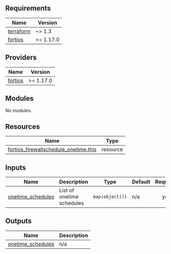 <!-- BEGIN_TF_DOCS -->
## Requirements

| Name | Version |
|------|---------|
| <a name="requirement_terraform"></a> [terraform](#requirement\_terraform) | ~> 1.3 |
| <a name="requirement_fortios"></a> [fortios](#requirement\_fortios) | >= 1.17.0 |

## Providers

| Name | Version |
|------|---------|
| <a name="provider_fortios"></a> [fortios](#provider\_fortios) | >= 1.17.0 |

## Modules

No modules.

## Resources

| Name | Type |
|------|------|
| [fortios_firewallschedule_onetime.this](https://registry.terraform.io/providers/fortinetdev/fortios/latest/docs/resources/firewallschedule_onetime) | resource |

## Inputs

| Name | Description | Type | Default | Required |
|------|-------------|------|---------|:--------:|
| <a name="input_onetime_schedules"></a> [onetime\_schedules](#input\_onetime\_schedules) | List of onetime schedules | `map(object())` | n/a | yes |

## Outputs

| Name | Description |
|------|-------------|
| <a name="output_onetime_schedules"></a> [onetime\_schedules](#output\_onetime\_schedules) | n/a |
<!-- END_TF_DOCS -->